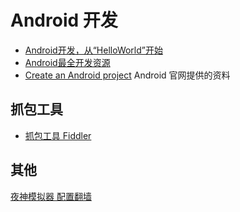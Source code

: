 # Android 开发

- [Android开发，从“HelloWorld”开始](https://blog.csdn.net/qq_31407459/article/details/79356953)
- [Android最全开发资源](https://www.jianshu.com/p/0c36302e0ed0)
- [Create an Android project](https://developer.android.com/training/basics/firstapp/creating-project) Android 官网提供的资料

## 抓包工具
- [抓包工具 Fiddler](https://www.telerik.com/download/fiddler)

## 其他
[夜神模拟器 配置翻墙](https://www.phpol.cn/qita/403.html)

